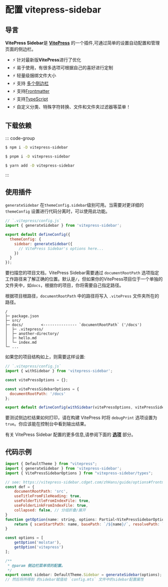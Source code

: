 # 配置 vitepress-sidebar

## 导言

**VitePress Sidebar**是 **[VitePress](https://vitepress.dev)** 的一个插件,可通过简单的设置自动配置和管理页面的侧边栏。

- ⚡️ 针对最新版**VitePress**进行了优化
- ⚡️ 易于使用，有很多选项可根据自己的喜好进行定制
- ⚡️ 轻量级捆绑文件大小
- ⚡️ 支持 [多个侧边栏](https://vitepress.dev/reference/default-theme-sidebar#multiple-sidebars)
- ⚡️ 支持[Frontmatter](https://vitepress.dev/guide/frontmatter)
- ⚡️ 支持[TypeScript](https://www.typescriptlang.org)
- ⚡️ 自定义分类、特殊字符转换、文件和文件夹过滤器等菜单！


## 下载依赖
::: code-group

```sh [npm]
$ npm i -D vitepress-sidebar
```

```sh [pnpm]
$ pnpm i -D vitepress-sidebar
```

```sh [yarn]
$ yarn add -D vitepress-sidebar
```

:::

## 使用插件
`generateSidebar` 在`themeConfig.sidebar`级别可用。当需要对更详细的 `themeConfig` 设置进行代码分离时，可以使用此功能。

```javascript
// `.vitepress/config.js`
import { generateSidebar } from 'vitepress-sidebar';

export default defineConfig({
  themeConfig: {
    sidebar: generateSidebar({
      // VitePress Sidebar's options here...
    })
  }
});
```

要扫描您的项目文档，VitePress Sidebar需要通过 `documentRootPath` 选项指定工作路径来了解正确的位置。默认是`/`，但如果你的VitePress项目位于一个单独的文件夹中，如`docs`，根据你的项目，你将需要自己指定路径。

根据项目根路径，`documentRootPath` 中的路径将写入 `.vitePress` 文件夹所在的路径。

```text
/
├─ package.json
├─ src/
├─ docs/        <--------------- `documentRootPath` ('/docs')
│  ├─ .vitepress/
│  ├─ another-directory/
│  ├─ hello.md
│  └─ index.md
└─ ...
```

如果您的项目结构如上，则需要这样设置:

```javascript
// `.vitepress/config.js`
import { withSidebar } from 'vitepress-sidebar';

const vitePressOptions = {};

const vitePressSidebarOptions = {
  documentRootPath: '/docs'
};

export default defineConfig(withSidebar(vitePressOptions, vitePressSidebarOptions));
```

要测试侧边栏结果如何打印，请在构建 VitePress 时将 `debugPrint` 选项设置为 `true`。你应该能在控制台中看到输出结果。

有关 VitePress Sidebar 配置的更多信息,请参阅下面的 **[选项](/zhHans/guide/options)** 部分。

## 代码示例

```javascript
import { DefaultTheme } from "vitepress";
import { generateSidebar } from 'vitepress-sidebar';
import { VitePressSidebarOptions } from "vitepress-sidebar/types";

// see: https://vitepress-sidebar.cdget.com/zhHans/guide/options#frontmattertitlefieldname
const def = {
    documentRootPath: 'src',
    useTitleFromFileHeading: true,
    useFolderTitleFromIndexFile: true,
    useFolderLinkFromIndexFile: true,
    collapsed: false, // 分组折叠/展开
}
function getOption(name: string, options: Partial<VitePressSidebarOptions> = {}) {
    return { scanStartPath: name, basePath: `/${name}/`, resolvePath: `/${name}/`, ...def, options }
}

const options = [
    getOption('molstar'),
    getOption('vitepress')
];

/**
 * @param 侧边栏菜单项的配置。
 */
export const sidebar: DefaultTheme.Sidebar = generateSidebar(options);
// 然后将所得到 的sidebar赋值给 `config.mts` 文件中的sidebar配置属性
```
